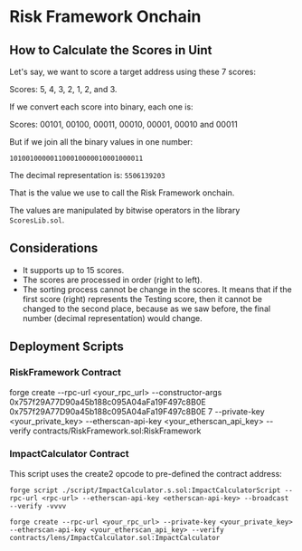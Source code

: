 # Risk Framework Onchain

## How to Calculate the Scores in Uint

Let's say, we want to score a target address using these 7 scores:

Scores: 5, 4, 3, 2, 1, 2, and 3.

If we convert each score into binary, each one is:

Scores: 00101, 00100, 00011, 00010, 00001, 00010 and 00011

But if we join all the binary values in one number:

`101001000001100010000010001000011`

The decimal representation is: `5506139203`

That is the value we use to call the Risk Framework onchain.

The values are manipulated by bitwise operators in the library `ScoresLib.sol`.

## Considerations

- It supports up to 15 scores.
- The scores are processed in order (right to left).
- The sorting process cannot be change in the scores. It means that if the first score (right) represents the Testing score, then it cannot be changed to the second place, because as we saw before, the final number (decimal representation) would change.

## Deployment Scripts

### RiskFramework Contract

forge create --rpc-url <your_rpc_url> --constructor-args 0x757f29A77D90a45b188c095A04aFa19F497c8B0E 0x757f29A77D90a45b188c095A04aFa19F497c8B0E 7 --private-key <your_private_key> --etherscan-api-key <your_etherscan_api_key> --verify contracts/RiskFramework.sol:RiskFramework

### ImpactCalculator Contract

This script uses the create2 opcode to pre-defined the contract address:

`forge script ./script/ImpactCalculator.s.sol:ImpactCalculatorScript --rpc-url <rpc-url> --etherscan-api-key <etherscan-api-key> --broadcast --verify -vvvv`

`forge create --rpc-url <your_rpc_url> --private-key <your_private_key> --etherscan-api-key <your_etherscan_api_key> --verify contracts/lens/ImpactCalculator.sol:ImpactCalculator`
